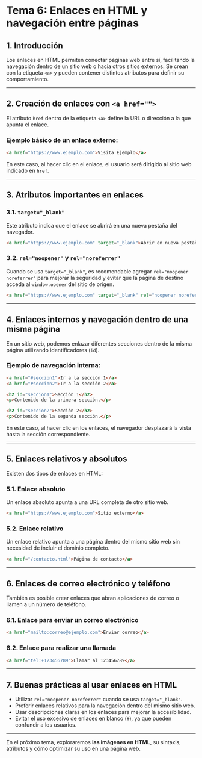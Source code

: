 # **Tema 6: Enlaces en HTML y navegación entre páginas**

## **1. Introducción**
Los enlaces en HTML permiten conectar páginas web entre sí, facilitando la navegación dentro de un sitio web o hacia otros sitios externos. Se crean con la etiqueta `<a>` y pueden contener distintos atributos para definir su comportamiento.

---

## **2. Creación de enlaces con `<a href="">`**
El atributo `href` dentro de la etiqueta `<a>` define la URL o dirección a la que apunta el enlace.

### **Ejemplo básico de un enlace externo:**
```HTML
<a href="https://www.ejemplo.com">Visita Ejemplo</a>
```
En este caso, al hacer clic en el enlace, el usuario será dirigido al sitio web indicado en `href`.

---

## **3. Atributos importantes en enlaces**

### **3.1. `target="_blank"`**
Este atributo indica que el enlace se abrirá en una nueva pestaña del navegador.
```HTML
<a href="https://www.ejemplo.com" target="_blank">Abrir en nueva pestaña</a>
```

### **3.2. `rel="noopener"` y `rel="noreferrer"`**
Cuando se usa `target="_blank"`, es recomendable agregar `rel="noopener noreferrer"` para mejorar la seguridad y evitar que la página de destino acceda al `window.opener` del sitio de origen.
```HTML
<a href="https://www.ejemplo.com" target="_blank" rel="noopener noreferrer">Abrir con seguridad</a>
```

---

## **4. Enlaces internos y navegación dentro de una misma página**
En un sitio web, podemos enlazar diferentes secciones dentro de la misma página utilizando identificadores (`id`).

### **Ejemplo de navegación interna:**
```HTML
<a href="#seccion1">Ir a la sección 1</a>
<a href="#seccion2">Ir a la sección 2</a>

<h2 id="seccion1">Sección 1</h2>
<p>Contenido de la primera sección.</p>

<h2 id="seccion2">Sección 2</h2>
<p>Contenido de la segunda sección.</p>
```
En este caso, al hacer clic en los enlaces, el navegador desplazará la vista hasta la sección correspondiente.

---

## **5. Enlaces relativos y absolutos**
Existen dos tipos de enlaces en HTML:

### **5.1. Enlace absoluto**
Un enlace absoluto apunta a una URL completa de otro sitio web.
```HTML
<a href="https://www.ejemplo.com">Sitio externo</a>
```

### **5.2. Enlace relativo**
Un enlace relativo apunta a una página dentro del mismo sitio web sin necesidad de incluir el dominio completo.
```HTML
<a href="/contacto.html">Página de contacto</a>
```

---

## **6. Enlaces de correo electrónico y teléfono**
También es posible crear enlaces que abran aplicaciones de correo o llamen a un número de teléfono.

### **6.1. Enlace para enviar un correo electrónico**
```HTML
<a href="mailto:correo@ejemplo.com">Enviar correo</a>
```

### **6.2. Enlace para realizar una llamada**
```HTML
<a href="tel:+123456789">Llamar al 123456789</a>
```

---

## **7. Buenas prácticas al usar enlaces en HTML**
- Utilizar `rel="noopener noreferrer"` cuando se usa `target="_blank"`.
- Preferir enlaces relativos para la navegación dentro del mismo sitio web.
- Usar descripciones claras en los enlaces para mejorar la accesibilidad.
- Evitar el uso excesivo de enlaces en blanco (`#`), ya que pueden confundir a los usuarios.

---

En el próximo tema, exploraremos **las imágenes en HTML**, su sintaxis, atributos y cómo optimizar su uso en una página web.

